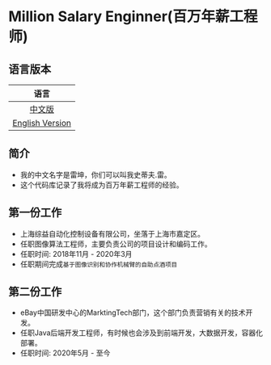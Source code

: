 # Million Salary Enginner(百万年薪工程师)
## 语言版本
|语言|
|:--:|
|[中文版](https://github.com/StevenLei2017/million_salary_engineer)|
|[English Version](https://github.com/StevenLei2017/million_salary_engineer/blob/master/README_en.md)|

## 简介
* 我的中文名字是雷坤，你们可以叫我史蒂夫.雷。
* 这个代码库记录了我将成为百万年薪工程师的经验。

## 第一份工作
* 上海综益自动化控制设备有限公司，坐落于上海市嘉定区。
* 任职图像算法工程师，主要负责公司的项目设计和编码工作。
* 任职时间: 2018年11月 - 2020年3月
* 任职期间完成`基于图像识别和协作机械臂的自助点酒项目`

## 第二份工作
* eBay中国研发中心的MarktingTech部门，这个部门负责营销有关的技术开发。
* 任职Java后端开发工程师，有时候也会涉及到前端开发，大数据开发，容器化部署。
* 任职时间: 2020年5月 - 至今
